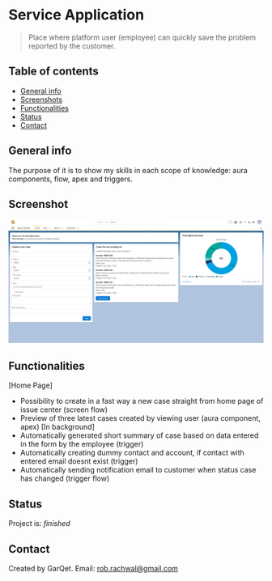 # Service Application
> Place where platform user (employee) can quickly save the problem reported by the customer.

## Table of contents
* [General info](#general-info)
* [Screenshots](#screenshots)
* [Functionalities](#functionalities)
* [Status](#status)
* [Contact](#contact)

## General info
The purpose of it is to show my skills in each scope of knowledge: aura components, flow, apex and triggers.

## Screenshot
![Home Page screenshot](./Resources/IssueCenter.png)

## Functionalities
[Home Page]
* Possibility to create in a fast way a new case straight from home page of issue center (screen flow)
* Preview of three latest cases created by viewing user (aura component, apex)
[In background]
* Automatically generated short summary of case based on data entered in the form by the employee (trigger)
* Automatically creating dummy contact and account, if contact with entered email doesnt exist (trigger)
* Automatically sending notification email to customer when status case has changed (trigger flow)

## Status
Project is: _finished_

## Contact
Created by GarQet. Email: rob.rachwal@gmail.com
